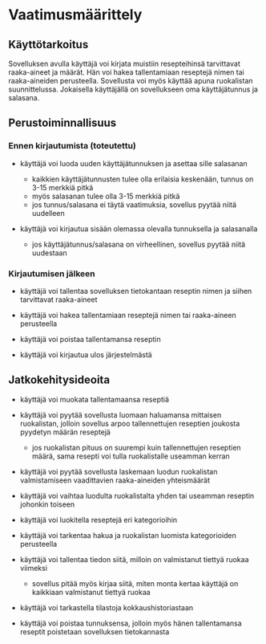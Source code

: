 # Vaatimusmäärittely

## Käyttötarkoitus

Sovelluksen avulla käyttäjä voi kirjata muistiin resepteihinsä tarvittavat raaka-aineet ja määrät.
Hän voi hakea tallentamiaan reseptejä nimen tai raaka-aineiden perusteella. Sovellusta voi myös käyttää apuna ruokalistan suunnittelussa.
Jokaisella käyttäjällä on sovellukseen oma käyttäjätunnus ja salasana.

## Perustoiminnallisuus

### Ennen kirjautumista (toteutettu)

- käyttäjä voi luoda uuden käyttäjätunnuksen ja asettaa sille salasanan
  - kaikkien käyttäjätunnusten tulee olla erilaisia keskenään, tunnus on 3-15 merkkiä pitkä
  - myös salasanan tulee olla 3-15 merkkiä pitkä
  - jos tunnus/salasana ei täytä vaatimuksia, sovellus pyytää niitä uudelleen

- käyttäjä voi kirjautua sisään olemassa olevalla tunnuksella ja salasanalla
  - jos käyttäjätunnus/salasana on virheellinen, sovellus pyytää niitä uudestaan

### Kirjautumisen jälkeen

- käyttäjä voi tallentaa sovelluksen tietokantaan reseptin nimen ja siihen tarvittavat raaka-aineet

- käyttäjä voi hakea tallentamiaan reseptejä nimen tai raaka-aineen perusteella

- käyttäjä voi poistaa tallentamansa reseptin

- käyttäjä voi kirjautua ulos järjestelmästä

## Jatkokehitysideoita

- käyttäjä voi muokata tallentamaansa reseptiä

- käyttäjä voi pyytää sovellusta luomaan haluamansa mittaisen ruokalistan, jolloin sovellus arpoo tallennettujen reseptien joukosta pyydetyn määrän reseptejä
  - jos ruokalistan pituus on suurempi kuin tallennettujen reseptien määrä, sama resepti voi tulla ruokalistalle useamman kerran

- käyttäjä voi pyytää sovellusta laskemaan luodun ruokalistan valmistamiseen vaadittavien raaka-aineiden yhteismäärät

- käyttäjä voi vaihtaa luodulta ruokalistalta yhden tai useamman reseptin johonkin toiseen

- käyttäjä voi luokitella reseptejä eri kategorioihin

- käyttäjä voi tarkentaa hakua ja ruokalistan luomista kategorioiden perusteella

- käyttäjä voi tallentaa tiedon siitä, milloin on valmistanut tiettyä ruokaa viimeksi
  - sovellus pitää myös kirjaa siitä, miten monta kertaa käyttäjä on kaikkiaan valmistanut tiettyä ruokaa

- käyttäjä voi tarkastella tilastoja kokkaushistoriastaan

- käyttäjä voi poistaa tunnuksensa, jolloin myös hänen tallentamansa reseptit poistetaan sovelluksen tietokannasta
